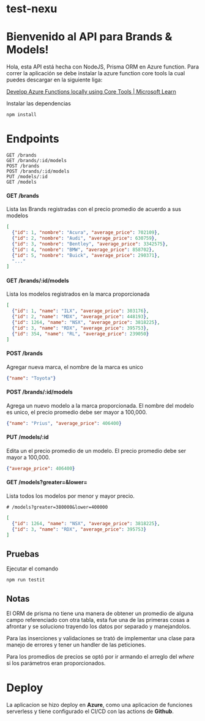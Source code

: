 # test-nexu
# Bienvenido al API para Brands & Models!

Hola, esta API está hecha con NodeJS, Prisma ORM en Azure function.
Para correr la aplicación se debe instalar la azure function core tools la cual puedes descargar en la siguiente liga:

  

[Develop Azure Functions locally using Core Tools | Microsoft Learn](https://learn.microsoft.com/en-us/azure/azure-functions/functions-run-local?tabs=windows%2Cisolated-process%2Cnode-v4%2Cpython-v2%2Chttp-trigger%2Ccontainer-apps&pivots=programming-language-javascript)

  

Instalar las dependencias
```
npm install
```
 

# Endpoints
```
GET /brands
GET /brands/:id/models
POST /brands
POST /brands/:id/models
PUT /models/:id
GET /models
```

#### GET /brands        
Lista las Brands registradas con el precio promedio de acuerdo a sus modelos
```json
[
  {"id": 1, "nombre": "Acura", "average_price": 702109},
  {"id": 2, "nombre": "Audi", "average_price": 630759},
  {"id": 3, "nombre": "Bentley", "average_price": 3342575},
  {"id": 4, "nombre": "BMW", "average_price": 858702},
  {"id": 5, "nombre": "Buick", "average_price": 290371},
  "..."
]
```

#### GET /brands/:id/models

Lista los modelos registrados en la marca proporcionada
```json
[
  {"id": 1, "name": "ILX", "average_price": 303176},
  {"id": 2, "name": "MDX", "average_price": 448193},
  {"id": 1264, "name": "NSX", "average_price": 3818225},
  {"id": 3, "name": "RDX", "average_price": 395753},
  {"id": 354, "name": "RL", "average_price": 239050}
]
```

#### POST /brands
Agregar nueva marca, el nombre de la marca es unico

```json
{"name": "Toyota"}
```
#### POST /brands/:id/models

Agrega un nuevo modelo a la marca proporcionada. 
El nombre del modelo es unico, el precio promedio debe ser mayor a 100,000.

```json
{"name": "Prius", "average_price": 406400}
```

#### PUT /models/:id

Edita un el precio promedio de un modelo. El precio promedio debe ser mayor a 100,000.

```json
{"average_price": 406400}
```

#### GET /models?greater=&lower=

Lista todos los modelos por menor y mayor precio.
```
# /models?greater=380000&lower=400000
```
```json
[
  {"id": 1264, "name": "NSX", "average_price": 3818225},
  {"id": 3, "name": "RDX", "average_price": 395753}
]
```
## Pruebas
Ejecutar el comando

```
npm run testit
```

## Notas


El ORM de prisma no tiene una manera de obtener un promedio de alguna campo referenciado con otra tabla, esta fue una de las primeras cosas a afrontar y se soluciono trayendo los datos por separado y manejandolos.

Para las inserciones y validaciones se trató de implementar una clase para manejo de errores y tener un handler de las peticiones.

Para los promedios de precios se optó por ir armando el arreglo del _where_ si los parámetros eran proporcionados.



# Deploy

La aplicacion se hizo deploy en  **Azure**, como una aplicacion de funciones serverless y tiene configurado el CI/CD con las actions de **Github**. 
